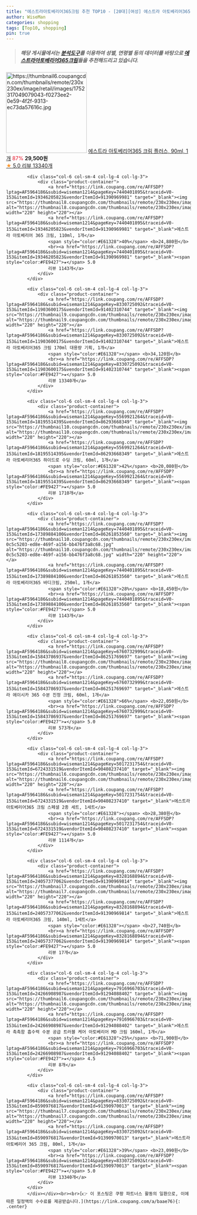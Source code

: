 ```yaml
---
title: "에스트라아토베리어365크림 추천 TOP10 - [20대][여성] 에스트라 아토베리어365 크림 플러스, 90ml, 1개"
author: WiseMan
categories: shopping
tags: [Top10, shopping]
pin: true
---
```


> ##### 해당 게시물에서는 [**분석도구**](https://itemscout.io/)를 이용하여 **성별**, **연령별** 등의 데이터를 바탕으로 [**에스트라아토베리어365크림**](https://link.coupang.com/a/baae76)들을 추천해드리고 있습니다.
<div class="container"><div class="row">
            <div class="col-6 col-sm-4 col-lg-4 col-lg-3">
                <div class="product-container">
                    <a href="https://link.coupang.com/re/AFFSDP?lptag=AF5964186&subid=wiseman1214&pageKey=8330725092&traceid=V0-153&itemId=24202339538&vendorItemId=79923886105" target="_blank"><img src="https://thumbnail6.coupangcdn.com/thumbnails/remote/230x230ex/image/retail/images/1752317049079043-f0273ee2-0e59-4f2f-9313-ec73da57616c.jpg" alt="https://thumbnail6.coupangcdn.com/thumbnails/remote/230x230ex/image/retail/images/1752317049079043-f0273ee2-0e59-4f2f-9313-ec73da57616c.jpg" width="220" height="220"></a>
                    <a href="https://link.coupang.com/re/AFFSDP?lptag=AF5964186&subid=wiseman1214&pageKey=8330725092&traceid=V0-153&itemId=24202339538&vendorItemId=79923886105" target="_blank">에스트라 아토베리어365 크림 플러스, 90ml, 1개</a>
                    <span style="color:#E61328">87%</span> <b>29,500원</b>
                    <br><a href="https://link.coupang.com/re/AFFSDP?lptag=AF5964186&subid=wiseman1214&pageKey=8330725092&traceid=V0-153&itemId=24202339538&vendorItemId=79923886105" target="_blank"><span style="color:#FE9427">★</span> 5.0
                    리뷰 13340개</a>
                </div>
            </div>
            
            <div class="col-6 col-sm-4 col-lg-4 col-lg-3">
                <div class="product-container">
                    <a href="https://link.coupang.com/re/AFFSDP?lptag=AF5964186&subid=wiseman1214&pageKey=7440401895&traceid=V0-153&itemId=19346205823&vendorItemId=91390969981" target="_blank"><img src="https://thumbnail8.coupangcdn.com/thumbnails/remote/230x230ex/image/vendor_inventory/c8f8/7057d82e2290314b83030b0fbfd91aa0ef4d1cae69e3365ad0c123f84e57.jpg" alt="https://thumbnail8.coupangcdn.com/thumbnails/remote/230x230ex/image/vendor_inventory/c8f8/7057d82e2290314b83030b0fbfd91aa0ef4d1cae69e3365ad0c123f84e57.jpg" width="220" height="220"></a>
                    <a href="https://link.coupang.com/re/AFFSDP?lptag=AF5964186&subid=wiseman1214&pageKey=7440401895&traceid=V0-153&itemId=19346205823&vendorItemId=91390969981" target="_blank">에스트라 아토베리어 365 크림, 110ml, 1개</a>
                    <span style="color:#E61328">40%</span> <b>24,880원</b>
                    <br><a href="https://link.coupang.com/re/AFFSDP?lptag=AF5964186&subid=wiseman1214&pageKey=7440401895&traceid=V0-153&itemId=19346205823&vendorItemId=91390969981" target="_blank"><span style="color:#FE9427">★</span> 5.0
                    리뷰 1143개</a>
                </div>
            </div>
            
            <div class="col-6 col-sm-4 col-lg-4 col-lg-3">
                <div class="product-container">
                    <a href="https://link.coupang.com/re/AFFSDP?lptag=AF5964186&subid=wiseman1214&pageKey=8330725092&traceid=V0-153&itemId=11903600175&vendorItemId=91402310744" target="_blank"><img src="https://thumbnail9.coupangcdn.com/thumbnails/remote/230x230ex/image/vendor_inventory/4dd3/003d9f0c4e89c5cc808b5b7f35d0d011cac215e34f7bb007e052c5bc61d3.jpg" alt="https://thumbnail9.coupangcdn.com/thumbnails/remote/230x230ex/image/vendor_inventory/4dd3/003d9f0c4e89c5cc808b5b7f35d0d011cac215e34f7bb007e052c5bc61d3.jpg" width="220" height="220"></a>
                    <a href="https://link.coupang.com/re/AFFSDP?lptag=AF5964186&subid=wiseman1214&pageKey=8330725092&traceid=V0-153&itemId=11903600175&vendorItemId=91402310744" target="_blank">에스트라 아토베리어365 크림 170ml 대용량 기획, 1개</a>
                    <span style="color:#E61328"></span> <b>34,120원</b>
                    <br><a href="https://link.coupang.com/re/AFFSDP?lptag=AF5964186&subid=wiseman1214&pageKey=8330725092&traceid=V0-153&itemId=11903600175&vendorItemId=91402310744" target="_blank"><span style="color:#FE9427">★</span> 5.0
                    리뷰 13340개</a>
                </div>
            </div>
            
            <div class="col-6 col-sm-4 col-lg-4 col-lg-3">
                <div class="product-container">
                    <a href="https://link.coupang.com/re/AFFSDP?lptag=AF5964186&subid=wiseman1214&pageKey=5569921264&traceid=V0-153&itemId=18195514395&vendorItemId=86293668349" target="_blank"><img src="https://thumbnail10.coupangcdn.com/thumbnails/remote/230x230ex/image/1025_amir_coupang_oct_80k/8e22/38117f31fb6fc0fa1574336e525c25b7c06940280513ab08821d5b9bb9b3.jpg" alt="https://thumbnail10.coupangcdn.com/thumbnails/remote/230x230ex/image/1025_amir_coupang_oct_80k/8e22/38117f31fb6fc0fa1574336e525c25b7c06940280513ab08821d5b9bb9b3.jpg" width="220" height="220"></a>
                    <a href="https://link.coupang.com/re/AFFSDP?lptag=AF5964186&subid=wiseman1214&pageKey=5569921264&traceid=V0-153&itemId=18195514395&vendorItemId=86293668349" target="_blank">에스트라 아토베리어365 하이드로 수딩 크림, 60ml, 1개</a>
                    <span style="color:#E61328">42%</span> <b>20,080원</b>
                    <br><a href="https://link.coupang.com/re/AFFSDP?lptag=AF5964186&subid=wiseman1214&pageKey=5569921264&traceid=V0-153&itemId=18195514395&vendorItemId=86293668349" target="_blank"><span style="color:#FE9427">★</span> 5.0
                    리뷰 1710개</a>
                </div>
            </div>
            
            <div class="col-6 col-sm-4 col-lg-4 col-lg-3">
                <div class="product-container">
                    <a href="https://link.coupang.com/re/AFFSDP?lptag=AF5964186&subid=wiseman1214&pageKey=7440401895&traceid=V0-153&itemId=17389884100&vendorItemId=86261853560" target="_blank"><img src="https://thumbnail10.coupangcdn.com/thumbnails/remote/230x230ex/image/retail/images/4809415676845158-0c5c5203-ed8e-469f-a156-bb476f3a8c68.jpg" alt="https://thumbnail10.coupangcdn.com/thumbnails/remote/230x230ex/image/retail/images/4809415676845158-0c5c5203-ed8e-469f-a156-bb476f3a8c68.jpg" width="220" height="220"></a>
                    <a href="https://link.coupang.com/re/AFFSDP?lptag=AF5964186&subid=wiseman1214&pageKey=7440401895&traceid=V0-153&itemId=17389884100&vendorItemId=86261853560" target="_blank">에스트라 아토베리어365 바디크림, 250ml, 1개</a>
                    <span style="color:#E61328">28%</span> <b>18,450원</b>
                    <br><a href="https://link.coupang.com/re/AFFSDP?lptag=AF5964186&subid=wiseman1214&pageKey=7440401895&traceid=V0-153&itemId=17389884100&vendorItemId=86261853560" target="_blank"><span style="color:#FE9427">★</span> 5.0
                    리뷰 1143개</a>
                </div>
            </div>
            
            <div class="col-6 col-sm-4 col-lg-4 col-lg-3">
                <div class="product-container">
                    <a href="https://link.coupang.com/re/AFFSDP?lptag=AF5964186&subid=wiseman1214&pageKey=6760732999&traceid=V0-153&itemId=15843786937&vendorItemId=86251769697" target="_blank"><img src="https://thumbnail8.coupangcdn.com/thumbnails/remote/230x230ex/image/1025_amir_coupang_oct_80k/077e/187f6b1eb505fa31124b91e8c5ac8e1f4b7d7c6eb3a4a1cf8337817652fa.jpg" alt="https://thumbnail8.coupangcdn.com/thumbnails/remote/230x230ex/image/1025_amir_coupang_oct_80k/077e/187f6b1eb505fa31124b91e8c5ac8e1f4b7d7c6eb3a4a1cf8337817652fa.jpg" width="220" height="220"></a>
                    <a href="https://link.coupang.com/re/AFFSDP?lptag=AF5964186&subid=wiseman1214&pageKey=6760732999&traceid=V0-153&itemId=15843786937&vendorItemId=86251769697" target="_blank">에스트라 에이시카 365 수분 진정 크림, 60ml, 1개</a>
                    <span style="color:#E61328">66%</span> <b>22,050원</b>
                    <br><a href="https://link.coupang.com/re/AFFSDP?lptag=AF5964186&subid=wiseman1214&pageKey=6760732999&traceid=V0-153&itemId=15843786937&vendorItemId=86251769697" target="_blank"><span style="color:#FE9427">★</span> 5.0
                    리뷰 573개</a>
                </div>
            </div>
            
            <div class="col-6 col-sm-4 col-lg-4 col-lg-3">
                <div class="product-container">
                    <a href="https://link.coupang.com/re/AFFSDP?lptag=AF5964186&subid=wiseman1214&pageKey=5017231754&traceid=V0-153&itemId=6724331519&vendorItemId=90408237410" target="_blank"><img src="https://thumbnail6.coupangcdn.com/thumbnails/remote/230x230ex/image/vendor_inventory/ee19/91ca74e0fec1e5be27e7287b808c6b7f4884753655cf04ef1d8112f9c165.png" alt="https://thumbnail6.coupangcdn.com/thumbnails/remote/230x230ex/image/vendor_inventory/ee19/91ca74e0fec1e5be27e7287b808c6b7f4884753655cf04ef1d8112f9c165.png" width="220" height="220"></a>
                    <a href="https://link.coupang.com/re/AFFSDP?lptag=AF5964186&subid=wiseman1214&pageKey=5017231754&traceid=V0-153&itemId=6724331519&vendorItemId=90408237410" target="_blank">에스트라 아토베리어365 크림 스페셜 2종 세트, 1세트</a>
                    <span style="color:#E61328"></span> <b>28,380원</b>
                    <br><a href="https://link.coupang.com/re/AFFSDP?lptag=AF5964186&subid=wiseman1214&pageKey=5017231754&traceid=V0-153&itemId=6724331519&vendorItemId=90408237410" target="_blank"><span style="color:#FE9427">★</span> 5.0
                    리뷰 1114개</a>
                </div>
            </div>
            
            <div class="col-6 col-sm-4 col-lg-4 col-lg-3">
                <div class="product-container">
                    <a href="https://link.coupang.com/re/AFFSDP?lptag=AF5964186&subid=wiseman1214&pageKey=8328168894&traceid=V0-153&itemId=24057377062&vendorItemId=91390969814" target="_blank"><img src="https://thumbnail7.coupangcdn.com/thumbnails/remote/230x230ex/image/vendor_inventory/d224/f3083c274a3145ae986c6c708a37eb951252a1d574d7db8c1b026b992099.jpg" alt="https://thumbnail7.coupangcdn.com/thumbnails/remote/230x230ex/image/vendor_inventory/d224/f3083c274a3145ae986c6c708a37eb951252a1d574d7db8c1b026b992099.jpg" width="220" height="220"></a>
                    <a href="https://link.coupang.com/re/AFFSDP?lptag=AF5964186&subid=wiseman1214&pageKey=8328168894&traceid=V0-153&itemId=24057377062&vendorItemId=91390969814" target="_blank">에스트라 아토베리어365 크림, 140ml, 1세트</a>
                    <span style="color:#E61328"></span> <b>27,740원</b>
                    <br><a href="https://link.coupang.com/re/AFFSDP?lptag=AF5964186&subid=wiseman1214&pageKey=8328168894&traceid=V0-153&itemId=24057377062&vendorItemId=91390969814" target="_blank"><span style="color:#FE9427">★</span> 5.0
                    리뷰 17개</a>
                </div>
            </div>
            
            <div class="col-6 col-sm-4 col-lg-4 col-lg-3">
                <div class="product-container">
                    <a href="https://link.coupang.com/re/AFFSDP?lptag=AF5964186&subid=wiseman1214&pageKey=7916966703&traceid=V0-153&itemId=24266908987&vendorItemId=91294088402" target="_blank"><img src="https://thumbnail6.coupangcdn.com/thumbnails/remote/230x230ex/image/vendor_inventory/7a38/145c85202a8875d48612d3fb6e0aa38e6603732e87506b0673a42baee458.jpg" alt="https://thumbnail6.coupangcdn.com/thumbnails/remote/230x230ex/image/vendor_inventory/7a38/145c85202a8875d48612d3fb6e0aa38e6603732e87506b0673a42baee458.jpg" width="220" height="220"></a>
                    <a href="https://link.coupang.com/re/AFFSDP?lptag=AF5964186&subid=wiseman1214&pageKey=7916966703&traceid=V0-153&itemId=24266908987&vendorItemId=91294088402" target="_blank">에스트라 촉촉함 흡수력 수분 공급 트러블 케어 아토베리어 MD 크림 160ml, 1개</a>
                    <span style="color:#E61328">25%</span> <b>71,900원</b>
                    <br><a href="https://link.coupang.com/re/AFFSDP?lptag=AF5964186&subid=wiseman1214&pageKey=7916966703&traceid=V0-153&itemId=24266908987&vendorItemId=91294088402" target="_blank"><span style="color:#FE9427">★</span> 4.5
                    리뷰 8개</a>
                </div>
            </div>
            
            <div class="col-6 col-sm-4 col-lg-4 col-lg-3">
                <div class="product-container">
                    <a href="https://link.coupang.com/re/AFFSDP?lptag=AF5964186&subid=wiseman1214&pageKey=8330725092&traceid=V0-153&itemId=8590976817&vendorItemId=91390970013" target="_blank"><img src="https://thumbnail7.coupangcdn.com/thumbnails/remote/230x230ex/image/vendor_inventory/c497/f38646207a947d8cf4cc29d98a17b20299dd73908f20ee899c642c5a19d3.png" alt="https://thumbnail7.coupangcdn.com/thumbnails/remote/230x230ex/image/vendor_inventory/c497/f38646207a947d8cf4cc29d98a17b20299dd73908f20ee899c642c5a19d3.png" width="220" height="220"></a>
                    <a href="https://link.coupang.com/re/AFFSDP?lptag=AF5964186&subid=wiseman1214&pageKey=8330725092&traceid=V0-153&itemId=8590976817&vendorItemId=91390970013" target="_blank">에스트라 아토베리어 365 크림, 80ml, 1개</a>
                    <span style="color:#E61328">39%</span> <b>23,090원</b>
                    <br><a href="https://link.coupang.com/re/AFFSDP?lptag=AF5964186&subid=wiseman1214&pageKey=8330725092&traceid=V0-153&itemId=8590976817&vendorItemId=91390970013" target="_blank"><span style="color:#FE9427">★</span> 5.0
                    리뷰 13340개</a>
                </div>
            </div>
            </div></div><br><br>[👉 이 포스팅은 쿠팡 파트너스 활동의 일환으로, 이에 따른 일정액의 수수료를 제공받습니다.](https://link.coupang.com/a/baae76){: .center}